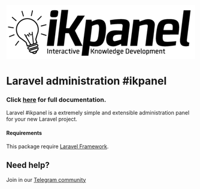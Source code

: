![ikpanel](logo.png)
# Laravel administration #ikpanel 
### Click [here](https://ikdev.gitbook.io/ikpanel/) for full documentation.

Laravel #ikpanel is a extremely simple and extensible administration panel for your new Laravel project.


#### Requirements
This package require [Laravel Framework](https://github.com/laravel/laravel).

## Need help? 
Join in our [Telegram community](https://t.me/ikdev)
